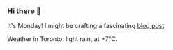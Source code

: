 ### Hi there :wave:

It's Monday! I might be crafting a fascinating [blog post](https://benjaminwuethrich.dev).

Weather in Toronto: light rain, at +7°C.
